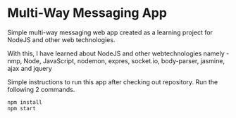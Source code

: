 # Multi-Way Messaging App

Simple multi-way messaging web app created as a learning project for NodeJS and other web technologies.

With this, I have learned about NodeJS and other webtechnologies namely - nmp, Node, JavaScript, nodemon, expres, socket.io, body-parser, jasmine, ajax and jquery

Simple instructions to run this app after checking out repository.
Run the following 2 commands.
```
npm install
npm start
```
